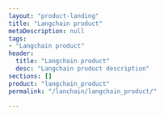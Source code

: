 ```yaml
---
layout: "product-landing"
title: "Langchain product"
metaDescription: null
tags:
- "Langchain product"
header:
  title: "Langchain product"
  desc: "Langchain product description"
sections: []
product: "langchain_product"
permalink: "/lanchain/langchain_product/"

---
```

